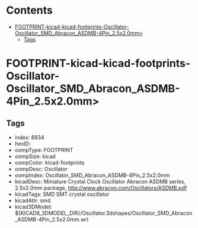 



Contents
========

* [FOOTPRINT-kicad-kicad-footprints-Oscillator-Oscillator_SMD_Abracon_ASDMB-4Pin_2.5x2.0mm>](#footprint-kicad-kicad-footprints-oscillator-oscillator_smd_abracon_asdmb-4pin_25x20mm)
	* [Tags](#tags)

# FOOTPRINT-kicad-kicad-footprints-Oscillator-Oscillator_SMD_Abracon_ASDMB-4Pin_2.5x2.0mm>

## Tags

- index: 8834
- hexID: 
- oompType: FOOTPRINT
- oompSize: kicad
- oompColor: kicad-footprints
- oompDesc: Oscillator
- oompIndex: Oscillator_SMD_Abracon_ASDMB-4Pin_2.5x2.0mm
- kicadDesc: Miniature Crystal Clock Oscillator Abracon ASDMB series, 2.5x2.0mm package, http://www.abracon.com/Oscillators/ASDMB.pdf
- kicadTags: SMD SMT crystal oscillator
- kicadAttr: smd
- kicad3DModel: ${KICAD6_3DMODEL_DIR}/Oscillator.3dshapes/Oscillator_SMD_Abracon_ASDMB-4Pin_2.5x2.0mm.wrl
